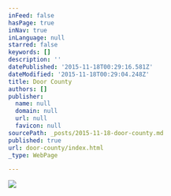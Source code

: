 ```yaml
---
inFeed: false
hasPage: true
inNav: true
inLanguage: null
starred: false
keywords: []
description: ''
datePublished: '2015-11-18T00:29:16.581Z'
dateModified: '2015-11-18T00:29:04.248Z'
title: Door County
authors: []
publisher:
  name: null
  domain: null
  url: null
  favicon: null
sourcePath: _posts/2015-11-18-door-county.md
published: true
url: door-county/index.html
_type: WebPage

---
```

![](https://the-grid-user-content.s3-us-west-2.amazonaws.com/c3eb5964-b82e-48a3-8474-2d12c4779679.jpg)